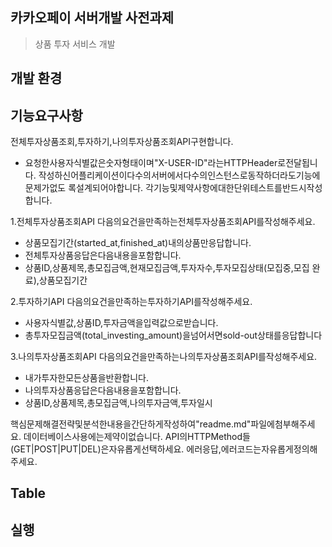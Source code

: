 ## 카카오페이 서버개발 사전과제
> 상품 투자 서비스 개발

## 개발 환경

## 기능요구사항 
전체투자상품조회,투자하기,나의투자상품조회API구현합니다.
- 요청한사용자식별값은숫자형태이며"X-USER-ID"라는HTTPHeader로전달됩니다.
작성하신어플리케이션이다수의서버에서다수의인스턴스로동작하더라도기능에문제가없도
록설계되어야합니다.
각기능및제약사항에대한단위테스트를반드시작성합니다.

1.전체투자상품조회API
다음의요건을만족하는전체투자상품조회API를작성해주세요.
- 상품모집기간(started_at,finished_at)내의상품만응답합니다.
- 전체투자상품응답은다음내용을포함합니다.
- 상품ID,상품제목,총모집금액,현재모집금액,투자자수,투자모집상태(모집중,모집
완료),상품모집기간

2.투자하기API
다음의요건을만족하는투자하기API를작성해주세요.
- 사용자식별값,상품ID,투자금액을입력값으로받습니다.
- 총투자모집금액(total_investing_amount)을넘어서면sold-out상태를응답합니다

3.나의투자상품조회API
다음의요건을만족하는나의투자상품조회API를작성해주세요.
- 내가투자한모든상품을반환합니다.
- 나의투자상품응답은다음내용을포함합니다.
- 상품ID,상품제목,총모집금액,나의투자금액,투자일시

핵심문제해결전략및분석한내용을간단하게작성하여"readme.md"파일에첨부해주세요.
데이터베이스사용에는제약이없습니다.
API의HTTPMethod들(GET|POST|PUT|DEL)은자유롭게선택하세요.
에러응답,에러코드는자유롭게정의해주세요.


## Table ##




## 실행 ##